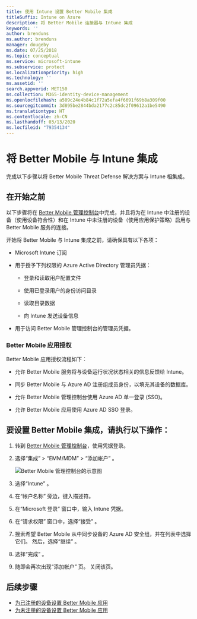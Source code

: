 ```yaml
---
title: 使用 Intune 设置 Better Mobile 集成
titleSuffix: Intune on Azure
description: 将 Better Mobile 连接器与 Intune 集成
keywords: ''
author: brenduns
ms.author: brenduns
manager: dougeby
ms.date: 07/25/2018
ms.topic: conceptual
ms.service: microsoft-intune
ms.subservice: protect
ms.localizationpriority: high
ms.technology: ''
ms.assetid: ''
search.appverid: MET150
ms.collection: M365-identity-device-management
ms.openlocfilehash: a509c24e4b84c1f72a5efa4f6691f69b8a309f00
ms.sourcegitcommit: 3d895be2844bda2177c2c85dc2f09612a1be5490
ms.translationtype: HT
ms.contentlocale: zh-CN
ms.lasthandoff: 03/13/2020
ms.locfileid: "79354134"
---
```

# <a name="integrate-better-mobile-with-intune"></a>将 Better Mobile 与 Intune 集成

完成以下步骤以将 Better Mobile Threat Defense 解决方案与 Intune 相集成。

## <a name="before-you-begin"></a>在开始之前

以下步骤将在 [Better Mobile 管理控制台](https://aad.bmobi.net)中完成，并且将为在 Intune 中注册的设备（使用设备符合性）和在 Intune 中未注册的设备（使用应用保护策略）启用与 Better Mobile 服务的连接。

开始将 Better Mobile 与 Intune 集成之前，请确保具有以下各项：

- Microsoft Intune 订阅

- 用于授予下列权限的 Azure Active Directory 管理员凭据：

  - 登录和读取用户配置文件

  - 使用已登录用户的身份访问目录

  - 读取目录数据

  - 向 Intune 发送设备信息

- 用于访问 Better Mobile 管理控制台的管理员凭据。

### <a name="better-mobile-app-authorization"></a>Better Mobile 应用授权

Better Mobile 应用授权流程如下：

- 允许 Better Mobile 服务将与设备运行状况状态相关的信息反馈给 Intune。

- 同步 Better Mobile 与 Azure AD 注册组成员身份，以填充其设备的数据库。

- 允许 Better Mobile 管理控制台使用 Azure AD 单一登录 (SSO)。

- 允许 Better Mobile 应用使用 Azure AD SSO 登录。

## <a name="to-set-up-better-mobile-integration"></a>要设置 Better Mobile 集成，请执行以下操作：

1. 转到 [Better Mobile 管理控制台](https://aad.bmobi.net)，使用凭据登录。
2. 选择“集成”   > “EMM/MDM”   > “添加帐户”  。

     ![Better Mobile 管理控制台的示意图](./media/better-mobile-mtd-connector-integration/better_mobile_console.png)

3. 选择“Intune”  。
4. 在“帐户名称”  旁边，键入描述符。
5. 在“Microsoft 登录”  窗口中，输入 Intune 凭据。
6. 在“请求权限”  窗口中，选择“接受”  。
7. 搜索希望 Better Mobile 从中同步设备的 Azure AD 安全组，并在列表中选择它们。 然后，选择“继续”  。
8. 选择“完成”  。
9. 随即会再次出现“添加帐户”  页。 关闭该页。

## <a name="next-steps"></a>后续步骤

- [为已注册的设备设置 Better Mobile 应用](mtd-apps-ios-app-configuration-policy-add-assign.md)
- [为未注册的设备设置 Better Mobile 应用](mtd-add-apps-unenrolled-devices.md)
